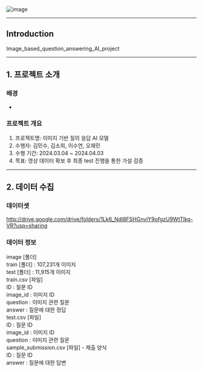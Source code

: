![image](https://github.com/LEESUSUSUSU/Image_based_question_answering_AI_project/assets/155232890/84cbc7d3-1ff8-4384-af88-011c57327bcb)

---
## Introduction
Image_based_question_answering_AI_project

---

## 1. 프로젝트 소개
### 배경
- 

### 프로젝트 개요
1. 프로젝트명: 이미지 기반 질의 응답 AI 모델
2. 수행자: 김민수, 김소희, 이수연, 오재민
3. 수행 기간: 2024.03.04 ~ 2024.04.03
4. 목표: 영상 데이터 확보 후 최종 test 진행을 통한 가설 검증 


---

## 2. 데이터 수집
### 데이터셋
http://drive.google.com/drive/folders/1Lk6_Ndl8FSHGnvlY9ofgzU9WtTlkg-VR?usp=sharing

### 데이터 정보
image [폴더] <br>
train [폴더] : 107,231개 이미지<br>
test [폴더] : 11,915개 이미지<br>
train.csv [파일] <br>
ID : 질문 ID<br>
image_id : 이미지 ID<br>
question : 이미지 관련 질문<br>
answer : 질문에 대한 정답<br>
test.csv [파일] <br>
ID : 질문 ID<br>
image_id : 이미지 ID<br>
question : 이미지 관련 질문<br>
sample_submission.csv [파일] - 제출 양식 <br>
ID : 질문 ID<br>
answer : 질문에 대한 답변<br>



